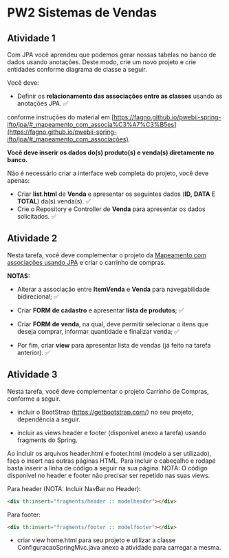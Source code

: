 #  PW2 Sistemas de Vendas

## Atividade 1

Com JPA você aprendeu que podemos gerar nossas tabelas no banco de dados usando anotações. Deste modo, crie um novo projeto e crie entidades conforme diagrama de classe a seguir.

Você deve:

* Definir os **relacionamento das associações entre as classes** usando as anotações JPA. :white_check_mark:

conforme instruções do material em [https://fagno.github.io/pwebii-spring-ifto/jpa/#_mapeamento_com_associa%C3%A7%C3%B5es](https://fagno.github.io/pwebii-spring-ifto/jpa/#_mapeamento_com_associações).

**Você deve inserir os dados do(s) produto(s) e venda(s) diretamente no banco.**

Não é necessário criar a interface web completa do projeto, você deve apenas: 

* Criar **list.html** de **Venda** e apresentar os seguintes dados (**ID,** **DATA** E **TOTAL**) da(s) venda(s). :white_check_mark:
* Crie o Repository e Controller de **Venda** para apresentar os dados solicitados. :white_check_mark:

## Atividade 2

Nesta tarefa, você deve complementar o projeto da [Mapeamento com associações usando JPA](https://moodlepalmas.ifto.edu.br/moodle/mod/assign/view.php?id=63417) e criar o carrinho de compras.

**NOTAS:**

* Alterar a associação entre **ItemVenda** e **Venda** para navegabilidade bidirecional; :white_check_mark:

* Criar **FORM de cadastro** e apresentar **lista de produtos**; :white_check_mark:

* Criar **FORM de venda**, na qual, deve permitir selecionar o itens que deseja comprar, informar quantidade e finalizar venda; :white_check_mark:

* Por fim, criar **view** para apresentar lista de vendas (já feito na tarefa anterior). :white_check_mark:

## Atividade 3

Nesta tarefa, você deve complementar o projeto Carrinho de Compras, conforme a seguir.

* incluir o BootStrap (https://getbootstrap.com/) no seu projeto, dependência a seguir.

* incluir as views header e footer (disponível anexo a tarefa) usando fragments do Spring.

Ao incluir os arquivos header.html e footer.html (modelo a ser utilizado), faça o insert nas outras páginas HTML. Para incluir o cabeçalho e rodapé basta inserir a linha de código a seguir na sua página. NOTA: O código disponível no header e footer não precisar ser repetido nas suas views.

Para header (NOTA: Incluir NavBar no Header):

```html
<div th:insert="fragments/header :: modelheader"></div>
````

Para footer:

```html
<div th:insert="fragments/footer :: modelfooter"></div>
````

*  criar view home.html para seu projeto e utilizar a classe ConfiguracaoSpringMvc.java anexo a atividade para carregar a mesma.